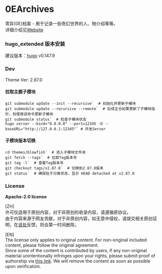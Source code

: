 # 0EArchives

零异(0E)档案 - 用于记录一些奇幻世界的人、物介绍等等。  
详细介绍见[Website](https://0e.pw)

### hugo_extended 版本安装

建议版本：[hugo](https://github.com/gohugoio/hugo/releases) v0.147.9  

### Dev

Theme Ver: 2.87.0

#### 拉取主题子模块
```
git submodule update --init --recursive`  # 初始化并更新子模块  
git submodule update --recursive --remote`  # 后续主仓如果更新了子模块指针，则使用该命令更新子模块  
git submodule status`  # 检查子模块状态  
hugo server --bind="0.0.0.0" --port=12345 -D --baseURL="http://127.0.0.1:12345"` # 开发Server  
```

#### 子模块版本切换
```
cd themes/blowfish`  # 进入子模块文件夹  
git fetch --tags`  # 拉取Tag版本号  
git tag -l`  # 查看Tag版本号  
git checkout tags/v2.87.0`  # 切换到2.87.0版本  
git status`  # 确保处于分离状态，显示 HEAD detached at v2.87.0
```

### License

**Apache-2.0 license**

[ZH]  
许可仅适用于原创内容，对于非原创的收录内容，请遵循原协议。  
由于内容来源于网友贡献，对于非原创内容，如无意中侵权，请提交相关原创证明，在[该处](https://github.com/Gu-f/0EArchives/issues)反馈，将会第一时间删除。

[EN]  
The license only applies to original content. For non-original included content, please follow the original agreement.  
Since some of the content is contributed by users, if any non-original material unintentionally infringes upon your rights, please submit proof of authorship
via [this link](https://github.com/Gu-f/0EArchives/issues). We will remove the content as soon as possible upon verification.  


